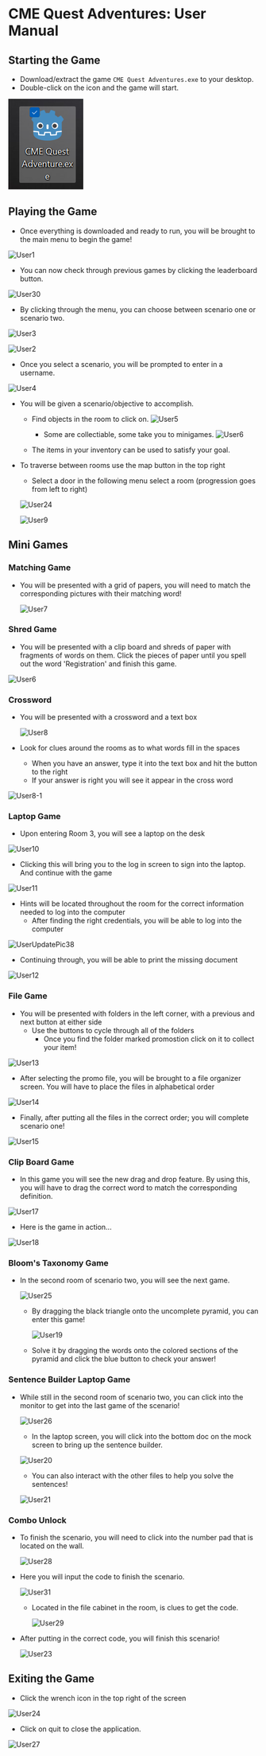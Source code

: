 # CME Quest Adventures: User Manual

## Starting the Game

* Download/extract the game `CME Quest Adventures.exe` to your desktop.
* Double-click on the icon and the game will start.

![Godot Exe](<Screenshot 2023-11-12 194311.png>)

## Playing the Game
* Once everything is downloaded and ready to run, you will be brought to the main menu to begin the game!

![User1](https://github.com/Jcarth3w/CME-Quest-Adventures/assets/112365149/6570a67b-001b-4b3d-9e24-9f6386831e72)


* You can now check through previous games by clicking the leaderboard button.

![User30](https://github.com/Jcarth3w/CME-Quest-Adventures/assets/112365149/71a80ef6-0c32-4420-bce5-690481d0c7e3)


* By clicking through the menu, you can choose between scenario one or scenario two.

![User3](https://github.com/Jcarth3w/CME-Quest-Adventures/assets/112365149/0dc259b1-ea78-4c70-b268-ac051b805f44)


![User2](https://github.com/Jcarth3w/CME-Quest-Adventures/assets/112365149/9128ad97-043a-4816-ab5c-5949f4fd3d8e)


* Once you select a scenario, you will be prompted to enter in a username.

![User4](https://github.com/Jcarth3w/CME-Quest-Adventures/assets/112365149/4fb3edf2-1d8b-44f3-8999-fd6624d3aeb4)






* You will be given a scenario/objective to accomplish.
	* Find objects in the room to click on.
	![User5](https://github.com/Jcarth3w/CME-Quest-Adventures/assets/112365149/14b8ebd5-3c12-40d2-9f9d-82e2fa5487b5)

 
		* Some are collectiable, some take you to minigames.
![User6](https://github.com/Jcarth3w/CME-Quest-Adventures/assets/112365149/fc1fe15e-0594-40df-9f87-203763a7d1fe)



	* The items in your inventory can be used to satisfy your goal.

* To traverse between rooms use the map button in the top right
	* Select a door in the following menu select a room (progression goes from left to right)
  
	![User24](https://github.com/Jcarth3w/CME-Quest-Adventures/assets/112365149/1f8b4536-9b8b-44de-ad12-57a6c7da1604)


  ![User9](https://github.com/Jcarth3w/CME-Quest-Adventures/assets/112365149/2481153c-5f1b-4929-a5fa-496b7c177e26)





## Mini Games

### Matching Game

* You will be presented with a grid of papers, you will need to match the corresponding pictures with their matching word!

  ![User7](https://github.com/Jcarth3w/CME-Quest-Adventures/assets/112365149/25d82519-16e4-4d9c-82d4-ee345457e312)




### Shred Game

* You will be presented with a clip board and shreds of paper with fragments of words on them. Click the pieces of paper until you spell out the word 'Registration' and finish this game.

![User6](https://github.com/Jcarth3w/CME-Quest-Adventures/assets/112365149/b46c99af-72f4-4b86-bbdf-ab5163b51c25)




### Crossword

* You will be presented with a crossword and a text box

  ![User8](https://github.com/Jcarth3w/CME-Quest-Adventures/assets/112365149/cd5b2f3c-ae53-418e-b052-6e7ab008ddfe)


* Look for clues around the rooms as to what words fill in the spaces
  	* When you have an answer, type it into the text box and hit the button to the right
	* If your answer is right you will see it appear in the cross word

![User8-1](https://github.com/Jcarth3w/CME-Quest-Adventures/assets/112365149/2b6c06aa-5c89-4748-9eb5-f761b89f53a8)




### Laptop Game

* Upon entering Room 3, you will see a laptop on the desk

![User10](https://github.com/Jcarth3w/CME-Quest-Adventures/assets/112365149/0728891d-2a0b-4c4a-9871-054199ad294e)


* Clicking this will bring you to the log in screen to sign into the laptop. And continue
with the game

![User11](https://github.com/Jcarth3w/CME-Quest-Adventures/assets/112365149/581063f6-5a68-48d0-9ecc-1e62f800b633)


* Hints will be located throughout the room for the correct information needed to log into
the computer
	* After finding the right credentials, you will be able to log into the computer

![UserUpdatePic38](https://github.com/Jcarth3w/CME-Quest-Adventures/assets/112365149/f8ff98a8-894d-444f-8056-07f8d2daf62f)

* Continuing through, you will be able to print the missing document

![User12](https://github.com/Jcarth3w/CME-Quest-Adventures/assets/112365149/17898d16-c910-4aaa-b29b-fc0544760901)




### File Game

* You will be presented with folders in the left corner, with a previous and next button at either side
	* Use the buttons to cycle through all of the folders
		* Once you find the folder marked promostion click on it to collect your item!

![User13](https://github.com/Jcarth3w/CME-Quest-Adventures/assets/112365149/7fb50648-b77b-45ff-8742-6226c8ef04d2)


* After selecting the promo file, you will be brought to a file organizer screen. You will have to place the files in alphabetical order

![User14](https://github.com/Jcarth3w/CME-Quest-Adventures/assets/112365149/7b683d27-9a69-4a17-b07e-361e2d63ad88)


* Finally, after putting all the files in the correct order; you will complete scenario one!

![User15](https://github.com/Jcarth3w/CME-Quest-Adventures/assets/112365149/33bae8a4-b4fa-49ab-b7a1-b298c31f7cae)




### Clip Board Game

* In this game you will see the new drag and drop feature. By using this, you will have to drag the correct word to
match the corresponding definition.

![User17](https://github.com/Jcarth3w/CME-Quest-Adventures/assets/112365149/6189fb1c-6c96-4745-b85a-2e88a5a260b6)


* Here is the game in action...

![User18](https://github.com/Jcarth3w/CME-Quest-Adventures/assets/112365149/ee9b79e2-1bb8-4623-ad82-961ab83f24c5)




### Bloom's Taxonomy Game

* In the second room of scenario two, you will see the next game.

  ![User25](https://github.com/Jcarth3w/CME-Quest-Adventures/assets/112365149/d9905310-40ea-48d9-8030-1e1ded436cf9)

  * By dragging the black triangle onto the uncomplete pyramid, you can enter this game!

    ![User19](https://github.com/Jcarth3w/CME-Quest-Adventures/assets/112365149/ac6090f9-b138-4425-bddf-0f717ff7f500)

  * Solve it by dragging the words onto the colored sections of the pyramid and click the blue button to check your answer!




### Sentence Builder Laptop Game

* While still in the second room of scenario two, you can click into the monitor to get into the last game of the scenario!

  ![User26](https://github.com/Jcarth3w/CME-Quest-Adventures/assets/112365149/638acf2e-7ee3-4228-9545-df18ecf286b3)

  * In the laptop screen, you will click into the bottom doc on the mock screen to bring up the sentence builder.
 
  ![User20](https://github.com/Jcarth3w/CME-Quest-Adventures/assets/112365149/3cd96554-de6c-4833-9849-9814d6116e36)

  * You can also interact with the other files to help you solve the sentences!

  ![User21](https://github.com/Jcarth3w/CME-Quest-Adventures/assets/112365149/d789659d-fa5c-4988-9211-afc657d45501)




### Combo Unlock

* To finish the scenario, you will need to click into the number pad that is located on the wall.

  ![User28](https://github.com/Jcarth3w/CME-Quest-Adventures/assets/112365149/83a98378-0ef0-4515-83c3-5a004a620246)

* Here you will input the code to finish the scenario.

  ![User31](https://github.com/Jcarth3w/CME-Quest-Adventures/assets/112365149/ac1ee46c-e786-4340-a26f-62e5dec769b3)


  * Located in the file cabinet in the room, is clues to get the code.

    ![User29](https://github.com/Jcarth3w/CME-Quest-Adventures/assets/112365149/3eda1dfd-d613-4696-ace4-172c235bf173)

* After putting in the correct code, you will finish this scenario!

  ![User23](https://github.com/Jcarth3w/CME-Quest-Adventures/assets/112365149/ef4b850d-8e15-453a-bbb9-66b3440ec9ee)




## Exiting the Game

* Click the wrench icon in the top right of the screen
  
![User24](https://github.com/Jcarth3w/CME-Quest-Adventures/assets/112365149/a45bdb22-1e82-40bd-9b51-2e7d513c815b)


* Click on quit to close the application.

![User27](https://github.com/Jcarth3w/CME-Quest-Adventures/assets/112365149/47a37ccc-d5f0-4e68-b2c9-3acc5fdbddf7)

